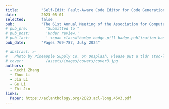 ```yaml
---
title:          "Self-Edit: Fault-Aware Code Editor for Code Generation"
date:           2023-05-01
selected:       false
pub:            "The 61st Annual Meeting of the Association for Computational Linguistics (ACL 2023)"
# pub_pre:        "Submitted to "
# pub_post:       'Under review.'
# pub_last:       ' <span class="badge badge-pill badge-publication badge-success">CCF-A</span>'
pub_date:       "Pages 769-787, July 2024"

# abstract: >-
#   Photo by Pineapple Supply Co. on Unsplash. Please put a tldr (too-long-didnt-read, 1~2 sentences) of your publication here. It is not recommended to put the actual abstract here because it is usually too long to fit in. $\LaTeX$ is supported. $a=b+c$.
# cover:          /assets/images/covers/cover3.jpg
authors:
  - Kechi Zhang
  - Zhuo Li
  - Jia Li
  - Ge Li
  - Zhi Jin
links:
  Paper: https://aclanthology.org/2023.acl-long.45v3.pdf
---
```

